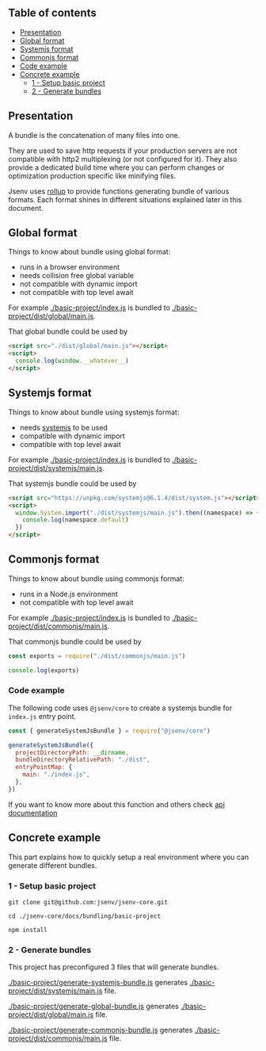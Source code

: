 ## Table of contents

- [Presentation](#Presentation)
- [Global format](#global-format)
- [Systemjs format](#systemjs-format)
- [Commonjs format](#commonjs-format)
- [Code example](#code-example)
- [Concrete example](#concrete-example)
  - [1 - Setup basic project](#1---setup-basic-project)
  - [2 - Generate bundles](#2---generate-bundles)

## Presentation

A bundle is the concatenation of many files into one.

They are used to save http requests if your production servers are not compatible with http2 multiplexing (or not configured for it).
They also provide a dedicated build time where you can perform changes or optimization production specific like minifying files.

Jsenv uses [rollup](https://github.com/rollup/rollup) to provide functions generating bundle of various formats. Each format shines in different situations explained later in this document.

## Global format

Things to know about bundle using global format:

- runs in a browser environment
- needs collision free global variable
- not compatible with dynamic import
- not compatible with top level await

For example [./basic-project/index.js](./basic-project/index.js) is bundled to [./basic-project/dist/global/main.js](./basic-project/dist/global/main.js).

That global bundle could be used by

```html
<script src="./dist/global/main.js"></script>
<script>
  console.log(window.__whatever__)
</script>
```

## Systemjs format

Things to know about bundle using systemjs format:

- needs [systemjs](https://github.com/systemjs/systemjs) to be used
- compatible with dynamic import
- compatible with top level await

For example [./basic-project/index.js](./basic-project/index.js) is bundled to [./basic-project/dist/systemjs/main.js](./basic-project/dist/systemjs/main.js).

That systemjs bundle could be used by

```html
<script src="https://unpkg.com/systemjs@6.1.4/dist/system.js"></script>
<script>
  window.System.import("./dist/systemjs/main.js").then((namespace) => {
    console.log(namespace.default)
  })
</script>
```

## Commonjs format

Things to know about bundle using commonjs format:

- runs in a Node.js environment
- not compatible with top level await

For example [./basic-project/index.js](./basic-project/index.js) is bundled to [./basic-project/dist/commonjs/main.js](./basic-project/dist/commonjs/main.js).

That commonjs bundle could be used by

```js
const exports = require("./dist/commonjs/main.js")

console.log(exports)
```

### Code example

The following code uses `@jsenv/core` to create a systemjs bundle for `index.js` entry point.

```js
const { generateSystemJsBundle } = require("@jsenv/core")

generateSystemJsBundle({
  projectDirectoryPath: __dirname,
  bundleDirectoryRelativePath: "./dist",
  entryPointMap: {
    main: "./index.js",
  },
})
```

If you want to know more about this function and others check [api documentation](./api.md)

## Concrete example

This part explains how to quickly setup a real environment where you can generate different bundles.

### 1 - Setup basic project

```console
git clone git@github.com:jsenv/jsenv-core.git
```

```console
cd ./jsenv-core/docs/bundling/basic-project
```

```console
npm install
```

### 2 - Generate bundles

This project has preconfigured 3 files that will generate bundles.

[./basic-project/generate-systemjs-bundle.js](./basic-project/generate-systemjs-bundle.js) generates [./basic-project/dist/systemjs/main.js](./basic-project/dist/systemjs/main.js) file.

[./basic-project/generate-global-bundle.js](./basic-project/generate-global-bundle.js) generates [./basic-project/dist/global/main.js](./basic-project/dist/global/main.js) file.

[./basic-project/generate-commonjs-bundle.js](./basic-project/generate-commonjs-bundle.js) generates [./basic-project/dist/commonjs/main.js](./basic-project/dist/commonjs/main.js) file.
